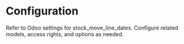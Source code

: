 # Configuration

Refer to Odoo settings for stock_move_line_dates. Configure related models, access rights, and options as needed.
